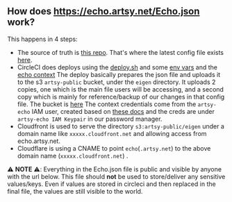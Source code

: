## How does https://echo.artsy.net/Echo.json work?

This happens in 4 steps:

- The source of truth is [this repo](https://github.com/artsy/echo). That's where the latest config file exists [here](https://github.com/artsy/echo/blob/main/Echo.json5).
- CircleCI does deploys using the [deploy.sh](https://github.com/artsy/echo/blob/main/scripts/deploy.sh) and some [env vars](https://app.circleci.com/settings/project/github/artsy/echo/environment-variables) and the [echo context](https://app.circleci.com/settings/organization/github/artsy/contexts/235a9fec-2662-424c-9996-e4e363a17de1)
  The deploy basically prepares the json file and uploads it to the s3 `artsy-public` bucket, under the `eigen` directory. It uploads 2 copies, one which is the main file users will be accessing, and a second copy which is mainly for reference/backup of our changes in that config file. The bucket is [here](https://s3.console.aws.amazon.com/s3/buckets/artsy-public/eigen/?region=us-east-1&tab=overview)
  The context credentials come from the `artsy-echo` IAM user, created based on [these docs](https://www.notion.so/artsy/Adding-New-IAM-Profiles-98884ccf1f0744e3862104e661445d65) and the creds are under `artsy-echo IAM Keypair` in our password manager.
- Cloudfront is used to serve the directory `s3:artsy-public/eigen` under a domain name like `xxxxx.cloudfront.net` and allowing access from echo.artsy.net.
- Cloudflare is using a CNAME to point `echo`(`.artsy.net`) to the above domain name (`xxxxx.cloudfront.net`) .

⚠️ **NOTE** ⚠️: Everything in the Echo.json file is public and visible by anyone with the url below. This file should **not** be used to store/deliver any sensitive values/keys. Even if values are stored in circleci and then replaced in the final file, the values are still visible to the world.
